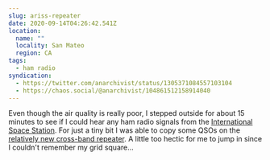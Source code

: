 ```yaml
---
slug: ariss-repeater
date: 2020-09-14T04:26:42.541Z
location:
  name: ""
  locality: San Mateo
  region: CA
tags:
  - ham radio
syndication:
  - https://twitter.com/anarchivist/status/1305371084557103104
  - https://chaos.social/@anarchivist/104861512158914040
---
```

Even though the air quality is really poor, I stepped outside for about 15 minutes to see if I could hear any ham radio signals from the [International Space Station](https://www.ariss.org/contact-the-iss.html). For just a tiny bit I was able to copy some QSOs on the [relatively new cross-band repeater](https://www.ariss.org/press-releases/september-2-2020/). A little too hectic for me to jump in since I couldn't remember my grid square...